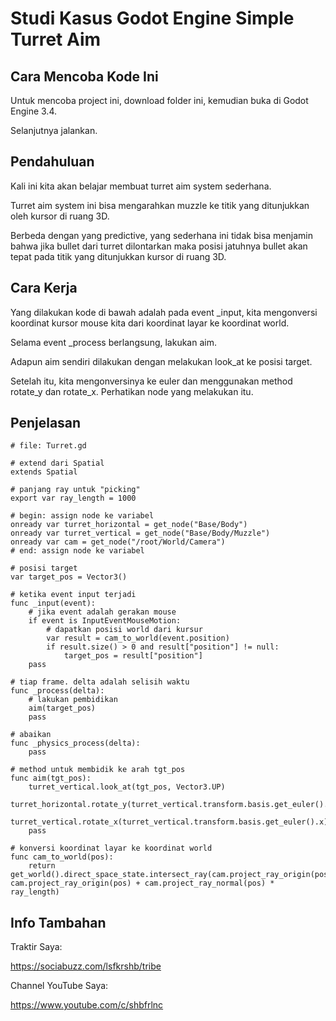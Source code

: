 # Studi Kasus Godot Engine Simple Turret Aim

## Cara Mencoba Kode Ini

Untuk mencoba project ini, download folder ini, kemudian buka di Godot Engine 3.4.

Selanjutnya jalankan.

## Pendahuluan

Kali ini kita akan belajar membuat turret aim system sederhana.

Turret aim system ini bisa mengarahkan muzzle ke titik yang ditunjukkan oleh kursor di ruang 3D.

Berbeda dengan yang predictive, yang sederhana ini tidak bisa menjamin bahwa jika bullet dari turret dilontarkan maka posisi jatuhnya bullet akan tepat pada titik yang ditunjukkan kursor di ruang 3D.

## Cara Kerja

Yang dilakukan kode di bawah adalah pada event _input, kita mengonversi koordinat kursor mouse kita dari koordinat layar ke koordinat world.

Selama event _process berlangsung, lakukan aim.

Adapun aim sendiri dilakukan dengan melakukan look_at ke posisi target.

Setelah itu, kita mengonversinya ke euler dan menggunakan method rotate_y dan rotate_x. Perhatikan node yang melakukan itu.

## Penjelasan

```
# file: Turret.gd

# extend dari Spatial
extends Spatial

# panjang ray untuk "picking"
export var ray_length = 1000

# begin: assign node ke variabel
onready var turret_horizontal = get_node("Base/Body")
onready var turret_vertical = get_node("Base/Body/Muzzle")
onready var cam = get_node("/root/World/Camera")
# end: assign node ke variabel

# posisi target
var target_pos = Vector3()

# ketika event input terjadi
func _input(event):
	# jika event adalah gerakan mouse
	if event is InputEventMouseMotion:
		# dapatkan posisi world dari kursur
		var result = cam_to_world(event.position)
		if result.size() > 0 and result["position"] != null:
			target_pos = result["position"]
	pass

# tiap frame. delta adalah selisih waktu
func _process(delta):
	# lakukan pembidikan
	aim(target_pos)
	pass

# abaikan
func _physics_process(delta):
	pass

# method untuk membidik ke arah tgt_pos
func aim(tgt_pos):
	turret_vertical.look_at(tgt_pos, Vector3.UP)
	turret_horizontal.rotate_y(turret_vertical.transform.basis.get_euler().y)
	turret_vertical.rotate_x(turret_vertical.transform.basis.get_euler().x)
	pass

# konversi koordinat layar ke koordinat world
func cam_to_world(pos):
	return get_world().direct_space_state.intersect_ray(cam.project_ray_origin(pos), cam.project_ray_origin(pos) + cam.project_ray_normal(pos) * ray_length)
```

## Info Tambahan

Traktir Saya:

https://sociabuzz.com/lsfkrshb/tribe

Channel YouTube Saya:

https://www.youtube.com/c/shbfrlnc
